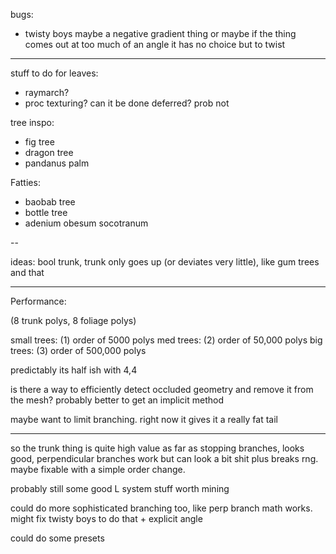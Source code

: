 bugs:
 - twisty boys
    maybe a negative gradient thing
    or maybe if the thing comes out at too much of an angle it has no choice but to twist

---

stuff to do for leaves:
 - raymarch?
 - proc texturing? can it be done deferred? prob not

 tree inspo:
 - fig tree
 - dragon tree
 - pandanus palm

 Fatties:
 - baobab tree
 - bottle tree
 - adenium obesum socotranum

--

ideas:
bool trunk, trunk only goes up (or deviates very little), like gum trees and that


------
Performance:

(8 trunk polys, 8 foliage polys)

small trees: (1) order of 5000 polys
med trees: (2) order of 50,000 polys
big trees: (3) order of 500,000 polys

predictably its half ish with 4,4

is there a way to efficiently detect occluded geometry and remove it from the mesh?
probably better to get an implicit method

maybe want to limit branching. right now it gives it a really fat tail

----------

so the trunk thing is quite high value as far as stopping branches, looks good,
perpendicular branches work but can look a bit shit plus breaks rng. maybe fixable with a simple order change.

probably still some good L system stuff worth mining

could do more sophisticated branching too, like perp branch math works. might fix twisty boys to do that + explicit angle

could do some presets